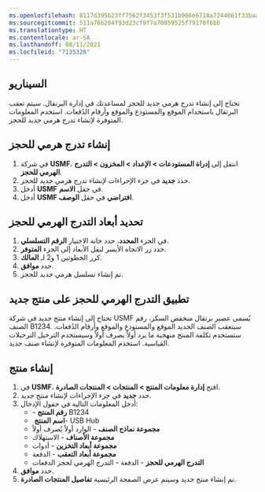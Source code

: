 ```yaml
---
ms.openlocfilehash: 8117d395b23ff7562f3453f3f531b966e6718a7244861f33baa1d06d7403dc54
ms.sourcegitcommit: 511a76b204f93d23cf9f7a70059525f79170f6bb
ms.translationtype: HT
ms.contentlocale: ar-SA
ms.lasthandoff: 08/11/2021
ms.locfileid: "7135328"
---
```

## <a name="scenario"></a>السيناريو
تحتاج إلى إنشاء تدرج هرمي جديد للحجز لمساعدتك في إدارة البرتقال. سيتم تعقب البرتقال باستخدام الموقع والمستودع والموقع وأرقام الدُفعات. استخدم المعلومات المتوفرة لإنشاء تدرج هرمي جديد للحجز. 

## <a name="create-a-reservation-hierarchy"></a>إنشاء تدرج هرمي للحجز

1.  في شركة **USMF**، انتقل إلى **إدراة المستودعات > الإعداد > المخزون > التدرج الهرمي للحجز**.
2.  حدد **جديد** في جزء الإجراءات لإنشاء تدرج هرمي جديد للحجز.
3.  أدخل **USMF** في حقل **الاسم**.
4.  أدخل **USMF افتراضي** في حقل **الوصف**.

## <a name="select-dimensions-for-the-reservation-hierarchy"></a>تحديد أبعاد التدرج الهرمي للحجز

1.  في الجزء **المحدد**، حدد خانة الاختيار **الرقم التسلسلي**.
2.  حدد زر الاتجاه الأيسر لنقل الأبعاد إلى الجزء **المتوفر**.
3.  كرر الخطوتين 1 و2 لـ **المالك**.
4.  حدد **موافق**.
5.  تم إنشاء تسلسل هرمي جديد للحجز. 

## <a name="apply-the-reservation-hierarchy-to-a-new-product"></a>تطبيق التدرج الهرمي للحجز على منتج جديد 

تحتاج إلى إنشاء منتج جديد في شركة USMF يُسمى عصير برتقال منخفض السكر، رقم الصنف B1234. سيتعقب الصنف الجديد الموقع والمستودع والموقع وأرقام الدُفعات. ستستخدم تكلفة المنتج منهجية ما يرد أولاً يصرف أولاً وسيستخدم الترحيل الترحيلات القياسية. استخدم المعلومات المتوفرة لإنشاء صنف جديد.

## <a name="create-a-product"></a>إنشاء منتج

1.  في **USMF**، افتح **إدارة معلومات المنتج > المنتجات > المنتجات الصادرة**.
2.  حدد **جديد** في جزء الإجراءات لإنشاء منتج جديد.
3.  أدخل المعلومات التالية في حقول الإدخال:
    -  **رقم المنتج** -‏ B1234
    -  **اسم المنتج** ‏- USB Hub
    -  **مجموعة نماذج الصنف** - الوارد أولاً يُصرف أولاً‬‬
    -  **مجموعة الأصناف** - الاستهلاك
    -  **مجموعة أبعاد التخزين** - ‏أدوات
    -  **مجموعة أبعاد التعقب** - الدفعة
    -  **التدرج الهرمي للحجز** - الدفعة - التدرج الهرمي لحجز الدفعات
4.  حدد **موافق**.
5.  تم إنشاء منتج جديد وسيتم عرض الصفحة الرئيسية **تفاصيل المنتجات الصادرة**.




